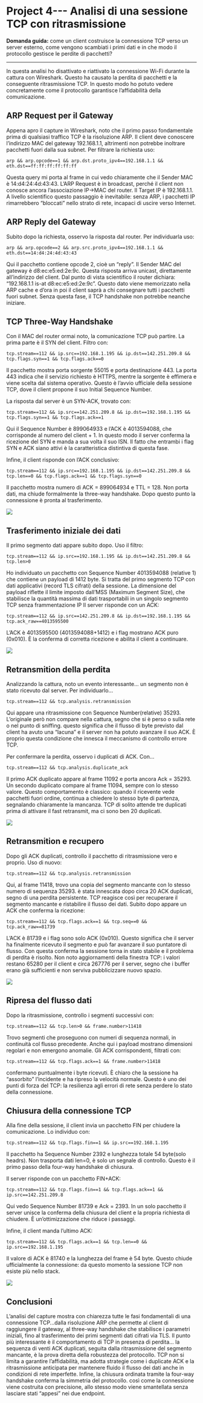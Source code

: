 # Project 4--- Analisi di una sessione TCP con ritrasmissione

**Domanda guida:** come un client costruisce la connessione TCP verso un server esterno, come vengono scambiati i primi dati e in che modo il protocollo gestisce le perdite di pacchetti?

---
In questa analisi ho disattivato e riattivato la connessione Wi-Fi durante la cattura con Wireshark. Questo ha causato la perdita di pacchetti e la conseguente ritrasmissione TCP. In questo modo ho potuto vedere concretamente come il protocollo garantisce l’affidabilità della comunicazione.

## ARP Request per il Gateway

Appena apro il capture in Wireshark, noto che il primo passo fondamentale prima di qualsiasi traffico TCP è la risoluzione ARP. Il client deve conoscere l’indirizzo MAC del gateway 192.168.1.1, altrimenti non potrebbe inoltrare pacchetti fuori dalla sua subnet. Per filtrare la richiesta uso:

`arp && arp.opcode==1 && arp.dst.proto_ipv4==192.168.1.1 && eth.dst==ff:ff:ff:ff:ff:ff`

Questa query mi porta al frame in cui vedo chiaramente che il Sender MAC è 14\:d4:24:4d:43:43. L’ARP Request è in broadcast, perché il client non conosce ancora l’associazione IP→MAC del router. Il Target IP è 192.168.1.1. A livello scientifico questo passaggio è inevitabile: senza ARP, i pacchetti IP rimarrebbero “bloccati” nello strato di rete, incapaci di uscire verso Internet.


## ARP Reply del Gateway

Subito dopo la richiesta, osservo la risposta dal router. Per individuarla uso:

`arp && arp.opcode==2 && arp.src.proto_ipv4==192.168.1.1 && eth.dst==14:d4:24:4d:43:43`

Qui il pacchetto contiene opcode 2, cioè un “reply”. Il Sender MAC del gateway è d8\:ec\:e5\:ed:2e:9c. Questa risposta arriva unicast, direttamente all’indirizzo del client. Dal punto di vista scientifico il router dichiara: “192.168.1.1 is-at d8\:ec\:e5\:ed:2e:9c”. Questo dato viene memorizzato nella ARP cache e d’ora in poi il client saprà a chi consegnare tutti i pacchetti fuori subnet. Senza questa fase, il TCP handshake non potrebbe neanche iniziare.


## TCP Three-Way Handshake

Con il MAC del router ormai noto, la comunicazione TCP può partire. La prima parte è il SYN del client. Filtro con:

`tcp.stream==112 && ip.src==192.168.1.195 && ip.dst==142.251.209.8 && tcp.flags.syn==1 && tcp.flags.ack==0`

Il pacchetto mostra porta sorgente 55015 e porta destinazione 443. La porta 443 indica che il servizio richiesto è HTTPS, mentre la sorgente è effimera e viene scelta dal sistema operativo. Questo è l’avvio ufficiale della sessione TCP, dove il client propone il suo Initial Sequence Number.

La risposta dal server è un SYN-ACK, trovato con:

`tcp.stream==112 && ip.src==142.251.209.8 && ip.dst==192.168.1.195 && tcp.flags.syn==1 && tcp.flags.ack==1`

Qui il Sequence Number è 899064933 e l’ACK è 4013594088, che corrisponde al numero del client + 1. In questo modo il server conferma la ricezione del SYN e manda a sua volta il suo ISN. Il fatto che entrambi i flag SYN e ACK siano attivi è la caratteristica distintiva di questa fase.

Infine, il client risponde con l’ACK conclusivo:

`tcp.stream==112 && ip.src==192.168.1.195 && ip.dst==142.251.209.8 && tcp.len==0 && tcp.flags.ack==1 && tcp.flags.syn==0`

Il pacchetto mostra numero di ACK = 899064934 e TTL = 128. Non porta dati, ma chiude formalmente la three-way handshake. Dopo questo punto la connessione è pronta al trasferimento.
 
![ ](../images/tcp_retransmition/15.png)


## Trasferimento iniziale dei dati

Il primo segmento dati appare subito dopo. Uso il filtro:

`tcp.stream==112 && ip.src==192.168.1.195 && ip.dst==142.251.209.8 && tcp.len>0`

Ho individuato un pacchetto con Sequence Number 4013594088 (relative 1) che contiene un payload di 1412 byte.
Si tratta del primo segmento TCP con dati applicativi (record TLS cifrati) della sessione.
La dimensione del payload riflette il limite imposto dall’MSS (Maximum Segment Size), che stabilisce la quantità massima di dati trasportabili in un singolo segmento TCP senza frammentazione IP
Il server risponde con un ACK: 

`tcp.stream==112 && ip.src==142.251.209.8 && ip.dst==192.168.1.195 && tcp.ack_raw==4013595500`

L’ACK è 4013595500 (4013594088+1412) e i flag mostrano ACK puro (0x010). È la conferma di corretta ricezione e abilita il client a continuare.

 
![ ](../images/tcp_retransmition/16.png)




## Retransmition della perdita

Analizzando la cattura, noto un evento interessante... un segmento non è stato ricevuto dal server. Per individuarlo...

`tcp.stream==112 && tcp.analysis.retransmission`

Qui appare una ritrasmissione con Sequence Number(relative) 35293. L’originale però non compare nella cattura, segno che si è perso o sulla rete o nel punto di sniffing. questo significa che il flusso di byte previsto dal client ha avuto una “lacuna” e il server non ha potuto avanzare il suo ACK. È proprio questa condizione che innesca il meccanismo di controllo errore TCP.

Per confermare la perdita, osservo i duplicati di ACK. Con...

`tcp.stream==112 && tcp.analysis.duplicate_ack`

Il primo ACK duplicato appare al frame 11092 e porta ancora Ack = 35293. Un secondo duplicato compare al frame 11094, sempre con lo stesso valore. Questo comportamento è classico: quando il ricevente vede pacchetti fuori ordine, continua a chiedere lo stesso byte di partenza, segnalando chiaramente la mancanza. TCP di solito attende tre duplicati prima di attivare il fast retransmit, ma ci sono ben 20 duplicati.
 
![ ](../images/tcp_retransmition/17.png)


## Retransmition e recupero

Dopo gli ACK duplicati, controllo il pacchetto di ritrasmissione vero e proprio. Uso di nuovo:

`tcp.stream==112 && tcp.analysis.retransmission`

Qui, al frame 11418, trovo una copia del segmento mancante con lo stesso numero di sequenza 35293. è stata innescata dopo circa 20 ACK duplicati, segno di una perdita persistente. TCP reagisce così per recuperare il segmento mancante e ristabilire il flusso dei dati.
Subito dopo appare un ACK che conferma la ricezione:

`tcp.stream==112 && tcp.flags.ack==1 && tcp.seq==0 && tcp.ack_raw==81739`

L’ACK è 81739 e i flag sono solo ACK (0x010). Questo significa che il server ha finalmente ricevuto il segmento e può far avanzare il suo puntatore di flusso. Con questa conferma la sessione torna in stato stabile e il problema di perdita è risolto. 
Non noto aggiornamenti della finestra TCP: i valori restano 65280 per il client e circa 267776 per il server, segno che i buffer erano già sufficienti e non serviva pubblicizzare nuovo spazio.

 
![ ](../images/tcp_retransmition/18.png)

## Ripresa del flusso dati

Dopo la ritrasmissione, controllo i segmenti successivi con:

`tcp.stream==112 && tcp.len>0 && frame.number>11418`

Trovo segmenti che proseguono con numeri di sequenza normali, in continuità col flusso precedente. Anche qui i payload mostrano dimensioni regolari e non emergono anomalie. Gli ACK corrispondenti, filtrati con:

`tcp.stream==112 && tcp.flags.ack==1 && frame.number>11418`

confermano puntualmente i byte ricevuti. È chiaro che la sessione ha “assorbito” l’incidente e ha ripreso la velocità normale. Questo è uno dei punti di forza del TCP: la resilienza agli errori di rete senza perdere lo stato della connessione.


## Chiusura della connessione TCP

Alla fine della sessione, il client invia un pacchetto FIN per chiudere la comunicazione. Lo individuo con:

`tcp.stream==112 && tcp.flags.fin==1 && ip.src==192.168.1.195`

Il pacchetto ha Sequence Number 2392 e lunghezza totale 54 byte(solo headrs). Non trasporta dati len=0, è solo un segnale di controllo. Questo è il primo passo della four-way handshake di chiusura.

Il server risponde con un pacchetto FIN+ACK:

`tcp.stream==112 && tcp.flags.fin==1 && tcp.flags.ack==1 && ip.src==142.251.209.8`

Qui vedo Sequence Number 81739 e Ack = 2393. In un solo pacchetto il server unisce la conferma della chiusura del client e la propria richiesta di chiudere. È un’ottimizzazione che riduce i passaggi.

Infine, il client manda l’ultimo ACK:

`tcp.stream==112 && tcp.flags.ack==1 && tcp.len==0 && ip.src==192.168.1.195`

Il valore di ACK è 81740 e la lunghezza del frame è 54 byte. Questo chiude ufficialmente la connessione: da questo momento la sessione TCP non esiste più nello stack.
 
![ ](../images/tcp_retransmition/19.png)


## Conclusioni

L’analisi del capture mostra con chiarezza tutte le fasi fondamentali di una connessione TCP...dalla risoluzione ARP che permette al client di raggiungere il gateway, al three-way handshake che stabilisce i parametri iniziali, fino al trasferimento dei primi segmenti dati cifrati via TLS.
Il punto più interessante è il comportamento di TCP in presenza di perdita... la sequenza di venti ACK duplicati, seguita dalla ritrasmissione del segmento mancante, è la prova diretta della robustezza del protocollo. TCP non si limita a garantire l’affidabilità, ma adotta strategie come i duplicate ACK e la ritrasmissione anticipata per mantenere fluido il flusso dei dati anche in condizioni di rete imperfette.
Infine, la chiusura ordinata tramite la four-way handshake conferma la simmetria del protocollo. così come la connessione viene costruita con precisione, allo stesso modo viene smantellata senza lasciare stati “appesi” nei due endpoint.


